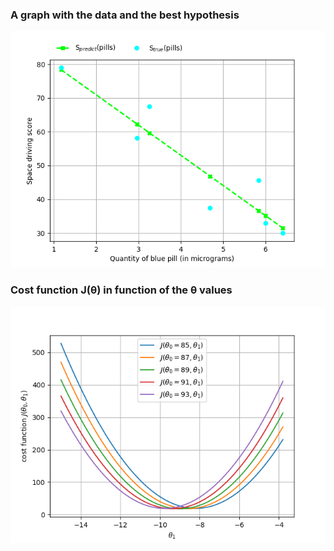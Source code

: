 ### A graph with the data and the best hypothesis

<p align="center">
  <img src="plot_h.png" alt="plot of hypothesis" />
</p>

### Cost function J(θ) in function of the θ values

<p align="center">
  <img src="plot_costs.png" alt="plot of function J" />
</p>
